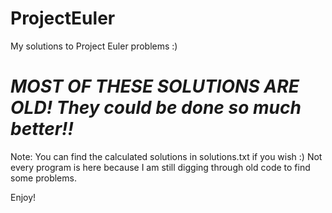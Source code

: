 # ProjectEuler
My solutions to Project Euler problems :)

# *MOST OF THESE SOLUTIONS ARE OLD! They could be done so much better!!*

Note: You can find the calculated solutions in solutions.txt if you wish :) Not every program is here because I am still digging through old code to find some problems.

Enjoy!
